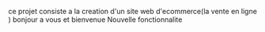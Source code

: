 ce projet consiste a la creation d'un site web d'ecommerce(la vente en ligne )
bonjour a vous et bienvenue
Nouvelle fonctionnalite